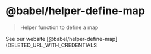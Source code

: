 # @babel/helper-define-map

> Helper function to define a map

See our website [@babel/helper-define-map](DELETED_URL_WITH_CREDENTIALS